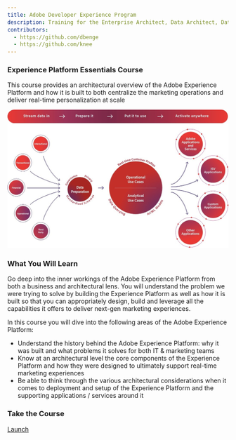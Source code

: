 ```yaml
---
title: Adobe Developer Experience Program
description: Training for the Enterprise Architect, Data Architect, Data Engineer and general developer
contributors:
  - https://github.com/dbenge 
  - https://github.com/knee
---
```


<TitleBlock slots="heading, text" theme="light" />

### Experience Platform Essentials Course

This course provides an architectural overview of the Adobe Experience Platform and how it is built to both centralize the marketing operations and deliver real-time personalization at scale 

<TextBlock slots="image, heading, text1, text2, text3" />

![Experience Platform](images/aep-splash.jpg)

### What You Will Learn

Go deep into the inner workings of the Adobe Experience Platform from both a business and architectural lens.  You will understand the problem we were trying to solve by building the Experience Platform as well as how it is built so that you can appropriately design, build and leverage all the capabilities it offers to deliver next-gen marketing experiences.

In this course you will dive into the following areas of the Adobe Experience Platform: 

- Understand the history behind the Adobe Experience Platform: why it was built and what problems it solves for both IT & marketing teams
- Know at an architectural level the core components of the Experience Platform and how they were designed to ultimately support real-time marketing experiences
- Be able to think through the various architectural considerations when it comes to deployment and setup of the Experience Platform and the supporting applications / services around it

<AnnouncementBlock slots="heading, button" />

### Take the Course

[Launch](/training/aec-essentials/index.html)